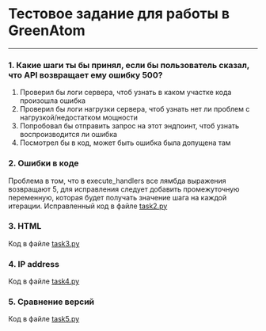 # Тестовое задание для работы в GreenAtom

---

### 1. Какие шаги ты бы принял, если бы пользователь сказал, что API возвращает ему ошибку 500?
1. Проверил бы логи сервера, чтоб узнать в каком участке кода произошла ошибка
2. Проверил бы логи нагрузки сервера, чтоб узнать нет ли проблем с нагрузкой/недостатком мощности
3. Попробовал бы отправить запрос на этот эндпоинт, чтоб узнать воспроизводится ли ошибка
4. Посмотрел бы в код, может быть ошибка была допущена там

### 2. Ошибки в коде
Проблема в том, что в execute_handlers все лямбда выражения возвращают 5, для исправления следует добавить промежуточную переменную, которая будет получать значение шага на каждой итерации.
Исправленный код в файле [task2.py](task2.py)

### 3. HTML



Код в файле [task3.py](task3.py)

### 4. IP address
Код в файле [task4.py](task4.py)

### 5. Сравнение версий
Код в файле [task5.py](task5.py)
